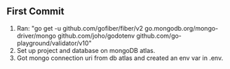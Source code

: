 ## First Commit

1. Ran: "go get -u github.com/gofiber/fiber/v2 go.mongodb.org/mongo-driver/mongo github.com/joho/godotenv github.com/go-playground/validator/v10"
2. Set up project and database on mongoDB atlas.
3. Got mongo connection uri from db atlas and created an env var in .env.

